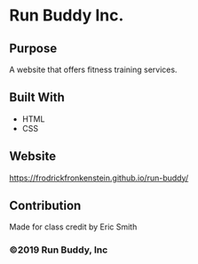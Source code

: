 # Run Buddy Inc.

## Purpose
A website that offers fitness training services.

## Built With
* HTML
* CSS

## Website
https://frodrickfronkenstein.github.io/run-buddy/

## Contribution
Made for class credit by Eric Smith

### ©️2019 Run Buddy, Inc 
